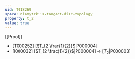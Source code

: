```yaml
---
uid: T018269
space: niemytzki's-tangent-disc-topology
property: t_2
value: true
---
```

[[Proof]]

* [T000252] [$T_{2 \frac{1}{2}}$|P000004]
* [I000032] [$T_{2 \frac{1}{2}}$|P000004] => [$T_2$|P000003]

